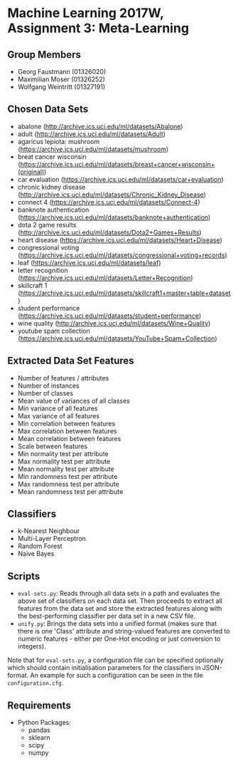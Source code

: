 # Machine Learning 2017W, Assignment 3: Meta-Learning

## Group Members

* Georg Faustmann (01326020)
* Maximilian Moser (01326252)
* Wolfgang Weintritt (01327191)

## Chosen Data Sets

* abalone (http://archive.ics.uci.edu/ml/datasets/Abalone)
* adult (http://archive.ics.uci.edu/ml/datasets/Adult)
* agaricus lepiota: mushroom (https://archive.ics.uci.edu/ml/datasets/mushroom)
* breat cancer wisconsin (https://archive.ics.uci.edu/ml/datasets/breast+cancer+wisconsin+(original))
* car evaluation (https://archive.ics.uci.edu/ml/datasets/car+evaluation)
* chronic kidney disease (http://archive.ics.uci.edu/ml/datasets/Chronic_Kidney_Disease)
* connect 4 (https://archive.ics.uci.edu/ml/datasets/Connect-4)
* banknote authentication (https://archive.ics.uci.edu/ml/datasets/banknote+authentication)
* dota 2 game results (http://archive.ics.uci.edu/ml/datasets/Dota2+Games+Results)
* heart disease (https://archive.ics.uci.edu/ml/datasets/Heart+Disease)
* congressional voting (https://archive.ics.uci.edu/ml/datasets/congressional+voting+records)
* leaf (https://archive.ics.uci.edu/ml/datasets/leaf)
* letter recognition (https://archive.ics.uci.edu/ml/datasets/Letter+Recognition)
* skillcraft 1 (https://archive.ics.uci.edu/ml/datasets/skillcraft1+master+table+dataset)
* student performance (https://archive.ics.uci.edu/ml/datasets/student+performance)
* wine quality (http://archive.ics.uci.edu/ml/datasets/Wine+Quality)
* youtube spam collection (https://archive.ics.uci.edu/ml/datasets/YouTube+Spam+Collection)

## Extracted Data Set Features

* Number of features / attributes
* Number of instances
* Number of classes
* Mean value of variances of all classes
* Min variance of all features
* Max variance of all features
* Min correlation between features
* Max correlation between features
* Mean correlation between features
* Scale between features
* Min normality test per attribute
* Max normality test per attribute
* Mean normality test per attribute
* Min randomness test per attribute
* Max randomness test per attribute
* Mean randomness test per attribute

## Classifiers

* k-Nearest Neighbour
* Multi-Layer Perceptron
* Random Forest
* Naive Bayes

## Scripts

* `eval-sets.py`: Reads through all data sets in a path and evaluates the above set of classifiers on each data set. Then proceeds to extract all features from the data set and store the extracted features along with the best-performing classifier per data set in a new CSV file.
* `unify.py`: Brings the data sets into a unified format (makes sure that there is one 'Class' attribute and string-valued features are converted to numeric features - either per One-Hot encoding or just conversion to integers).

Note that for `eval-sets.py`, a configuration file can be specified optionally which should contain initialisation parameters for the classifiers in JSON-format. An example for such a configuration can be seen in the file `configuration.cfg`.

## Requirements

* Python Packages:
    * pandas
    * sklearn
    * scipy
    * numpy
